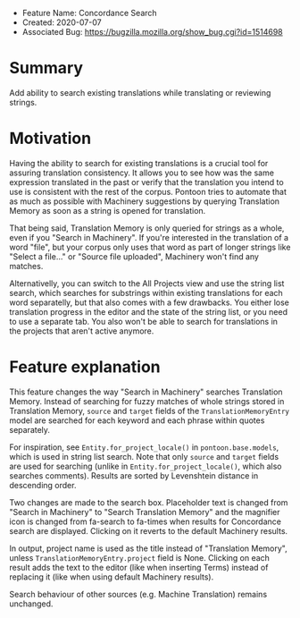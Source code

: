 - Feature Name: Concordance Search
- Created: 2020-07-07
- Associated Bug: https://bugzilla.mozilla.org/show_bug.cgi?id=1514698

# Summary

Add ability to search existing translations while translating or reviewing strings.

# Motivation

Having the ability to search for existing translations is a crucial tool for assuring translation consistency. It allows you to see how was the same expression translated in the past or verify that the translation you intend to use is consistent with the rest of the corpus. Pontoon tries to automate that as much as possible with Machinery suggestions by querying Translation Memory as soon as a string is opened for translation.

That being said, Translation Memory is only queried for strings as a whole, even if you "Search in Machinery". If you're interested in the translation of a word "file", but your corpus only uses that word as part of longer strings like "Select a file..." or "Source file uploaded", Machinery won't find any matches.

Alternativelly, you can switch to the All Projects view and use the string list search, which searches for substrings within existing translations for each word separatelly, but that also comes with a few drawbacks. You either lose translation progress in the editor and the state of the string list, or you need to use a separate tab. You also won't be able to search for translations in the projects that aren't active anymore.

# Feature explanation

This feature changes the way "Search in Machinery" searches Translation Memory. Instead of searching for fuzzy matches of whole strings stored in Translation Memory, `source` and `target` fields of the `TranslationMemoryEntry` model are searched for each keyword and each phrase within quotes separately.

For inspiration, see `Entity.for_project_locale()` in `pontoon.base.models`, which is used in string list search. Note that only `source` and `target` fields are used for searching (unlike in `Entity.for_project_locale()`, which also searches comments). Results are sorted by Levenshtein distance in descending order.

Two changes are made to the search box. Placeholder text is changed from "Search in Machinery" to "Search Translation Memory" and the magnifier icon is changed from fa-search to fa-times when results for Concordance search are displayed. Clicking on it reverts to the default Machinery results.

In output, project name is used as the title instead of "Translation Memory", unless `TranslationMemoryEntry.project` field is None. Clicking on each result adds the text to the editor (like when inserting Terms) instead of replacing it (like when using default Machinery results).

Search behaviour of other sources (e.g. Machine Translation) remains unchanged.

